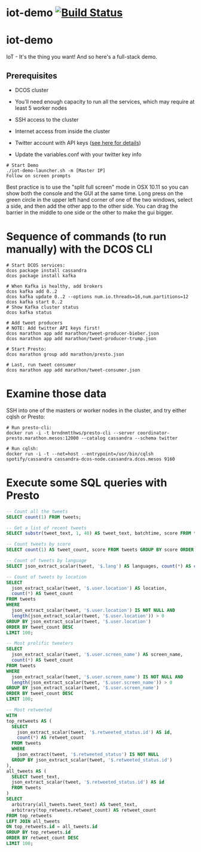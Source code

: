 # iot-demo [![Build Status](https://travis-ci.org/mesosphere/iot-demo.svg?branch=master)](https://travis-ci.org/mesosphere/iot-demo)

# iot-demo
IoT - It's the thing you want! And so here's a full-stack demo.

## Prerequisites

- DCOS cluster
- You'll need enough capacity to run all the services, which may require at least 5 worker nodes
- SSH access to the cluster
- Internet access from inside the cluster
- Twitter account with API keys ([see here for details](https://dev.twitter.com/oauth/overview/application-owner-access-tokens))


- Update the variables.conf with your twitter key info
```
# Start Demo
./iot-demo-launcher.sh -m [Master IP]
Follow on screen prompts
```
Best practice is to use the "split full screen" mode in OSX 10.11 so you can show both the console and the GUI at the same time.  Long press on the green circle in the upper left hand corner of one of the two windows, select a side, and then add the other app to the other side.  You can drag the barrier in the middle to one side or the other to make the gui bigger.


# Sequence of commands (to run manually) with the DCOS CLI

```
# Start DCOS services:
dcos package install cassandra
dcos package install kafka

# When Kafka is healthy, add brokers
dcos kafka add 0..2
dcos kafka update 0..2 --options num.io.threads=16,num.partitions=12
dcos kafka start 0..2
# Show Kafka cluster status
dcos kafka status

# Add tweet producers
# NOTE: Add twitter API keys first!
dcos marathon app add marathon/tweet-producer-bieber.json
dcos marathon app add marathon/tweet-producer-trump.json

# Start Presto:
dcos marathon group add marathon/presto.json

# Last, run tweet consumer
dcos marathon app add marathon/tweet-consumer.json
```

# Examine those data

SSH into one of the masters or worker nodes in the cluster, and try either cqlsh or Presto:

```
# Run presto-cli:
docker run -i -t brndnmtthws/presto-cli --server coordinator-presto.marathon.mesos:12000 --catalog cassandra --schema twitter

# Run cqlsh:
docker run -i -t --net=host --entrypoint=/usr/bin/cqlsh spotify/cassandra cassandra-dcos-node.cassandra.dcos.mesos 9160
```

# Execute some SQL queries with Presto

```sql
-- Count all the tweets
SELECT count(1) FROM tweets;

-- Get a list of recent tweets
SELECT substr(tweet_text, 1, 40) AS tweet_text, batchtime, score FROM tweets ORDER BY batchtime DESC LIMIT 20;

-- Count tweets by score
SELECT count(1) AS tweet_count, score FROM tweets GROUP BY score ORDER BY score;

-- Count of tweets by language
SELECT json_extract_scalar(tweet, '$.lang') AS languages, count(*) AS count FROM tweets GROUP BY json_extract_scalar(tweet, '$.lang') ORDER BY count DESC;

-- Count of tweets by location
SELECT
  json_extract_scalar(tweet, '$.user.location') AS location,
  count(*) AS tweet_count
FROM tweets
WHERE
  json_extract_scalar(tweet, '$.user.location') IS NOT NULL AND
  length(json_extract_scalar(tweet, '$.user.location')) > 0
GROUP BY json_extract_scalar(tweet, '$.user.location')
ORDER BY tweet_count DESC
LIMIT 100;

-- Most prolific tweeters
SELECT
  json_extract_scalar(tweet, '$.user.screen_name') AS screen_name,
  count(*) AS tweet_count
FROM tweets
WHERE
  json_extract_scalar(tweet, '$.user.screen_name') IS NOT NULL AND
  length(json_extract_scalar(tweet, '$.user.screen_name')) > 0
GROUP BY json_extract_scalar(tweet, '$.user.screen_name')
ORDER BY tweet_count DESC
LIMIT 100;

-- Most retweeted
WITH
top_retweets AS (
  SELECT
    json_extract_scalar(tweet, '$.retweeted_status.id') AS id,
    count(*) AS retweet_count
  FROM tweets
  WHERE
    json_extract(tweet, '$.retweeted_status') IS NOT NULL
  GROUP BY json_extract_scalar(tweet, '$.retweeted_status.id')
),
all_tweets AS (
  SELECT tweet_text,
  json_extract_scalar(tweet, '$.retweeted_status.id') AS id
  FROM tweets
)
SELECT
  arbitrary(all_tweets.tweet_text) AS tweet_text,
  arbitrary(top_retweets.retweet_count) AS retweet_count
FROM top_retweets
LEFT JOIN all_tweets
ON top_retweets.id = all_tweets.id
GROUP BY top_retweets.id
ORDER BY retweet_count DESC
LIMIT 100;
```
